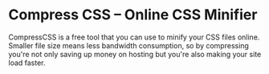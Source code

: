 Compress CSS – Online CSS Minifier
=========================================================

CompressCSS is a free tool that you can use to minify your CSS files online.
Smaller file size means less bandwidth consumption, so by compressing you're
not only saving up money on hosting but you're also making your site load faster.
